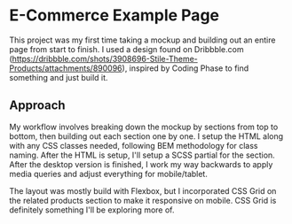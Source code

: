 # E-Commerce Example Page

This project was my first time taking a mockup and building out an entire page from start to finish.  I used a design found on Dribbble.com (https://dribbble.com/shots/3908696-Stile-Theme-Products/attachments/890096), inspired by Coding Phase to find something and just build it.  
  
 ## Approach
My workflow involves breaking down the mockup by sections from top to bottom, then building out each section one by one.  I setup the HTML along with any CSS classes needed, following BEM methodology for class naming.  After the HTML is setup, I'll setup a SCSS partial for the section.  After the desktop version is finished, I work my way backwards to apply media queries and adjust everything for mobile/tablet.

The layout was mostly build with Flexbox, but I incorporated CSS Grid on the related products section to make it responsive on mobile.  CSS Grid is definitely something I'll be exploring more of.


